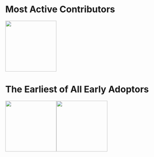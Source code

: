 # Most Active Contributors
[<img src="https://s2.ax1x.com/2019/04/22/EktKD1.png" width="160">](https://github.com/bys1123)



# The Earliest of All Early Adoptors
[<img src="https://s2.ax1x.com/2019/04/22/EktMHx.png" width="160">](https://github.com/ElderWanng)[<img src="https://s2.ax1x.com/2019/04/22/EktlE6.png" width="160">](https://github.com/AlexisTM)

